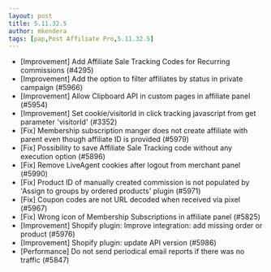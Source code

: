 ```yaml
---
layout: post
title: 5.11.32.5
author: mkendera
tags: [pap,Post Affiliate Pro,5.11.32.5]
---
```


- [Improvement] Add Affiliate Sale Tracking Codes for Recurring commissions (#4295)
- [Improvement] Add the option to filter affiliates by status in private campaign (#5966)
- [Improvement] Allow Clipboard API in custom pages in affiliate panel (#5954)
- [Improvement] Set cookie/visitorId in click tracking javascript from get parameter 'visitorId' (#3352)
- [Fix] Membership subscription manger does not create affiliate with parent even though affiliate ID is provided (#5979)
- [Fix] Possibility to save Affiliate Sale Tracking code without any execution option (#5896)
- [Fix] Remove LiveAgent cookies after logout from merchant panel (#5990)
- [Fix] Product ID of manually created commission is not populated by 'Assign to groups by ordered products' plugin (#5971)
- [Fix] Coupon codes are not URL decoded when received via pixel (#5967)
- [Fix] Wrong icon of Membership Subscriptions in affiliate panel (#5825)
- [Improvement] Shopify plugin: Improve integration: add missing order or product (#5976)
- [Improvement] Shopify plugin: update API version (#5986)
- [Performance] Do not send periodical email reports if there was no traffic (#5847)

